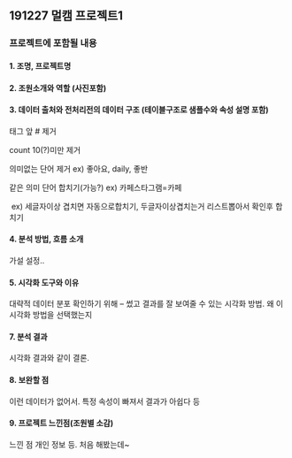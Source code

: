 ## 191227 멀캠 프로젝트1

### 프로젝트에 포함될 내용

#### 1. 조명, 프로젝트명
#### 2. 조원소개와 역할 (사진포함)
#### 3. 데이터 출처와 전처리전의 데이터 구조  (테이블구조로 샘플수와 속성 설명 포함)

태그 앞 # 제거

count 10(?)미만 제거

의미없는 단어 제거 ex) 좋아요, daily, 좋반

같은 의미 단어 합치기(가능?) ex) 카페스타그램=카페

​	ex) 세글자이상 겹치면 자동으로합치기, 두글자이상겹치는거 리스트뽑아서 확인후 합치기

#### 4. 분석 방법, 흐름 소개
가설 설정.. 
#### 5. 시각화 도구와 이유
대략적 데이터 분포 확인하기 위해 – 썼고
결과를 잘 보여줄 수 있는 시각화 방법. 왜 이 시각화 방법을 선택했는지
#### 7. 분석 결과
시각화 결과와 같이 결론.
#### 8. 보완할 점
이런 데이터가 없어서. 특정 속성이 빠져서 결과가 아쉽다 등
#### 9. 프로젝트 느낀점(조원별 소감)
느낀 점 개인 정보 등. 처음 해봤는데~